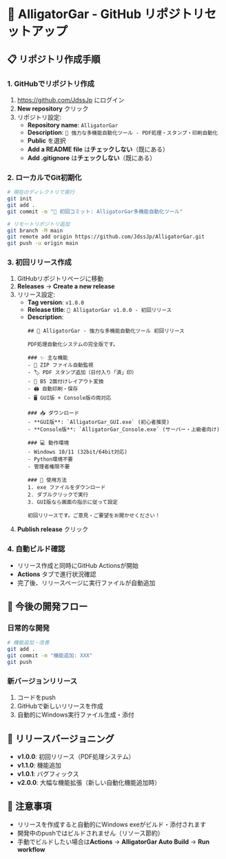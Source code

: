 # 🐊 AlligatorGar - GitHub リポジトリセットアップ

## 📋 リポジトリ作成手順

### 1. GitHubでリポジトリ作成
1. https://github.com/JdssJp にログイン
2. **New repository** クリック
3. リポジトリ設定:
   - **Repository name**: `AlligatorGar`
   - **Description**: `🐊 強力な多機能自動化ツール - PDF処理・スタンプ・印刷自動化`
   - **Public** を選択
   - **Add a README file** は**チェックしない**（既にある）
   - **Add .gitignore** は**チェックしない**（既にある）

### 2. ローカルでGit初期化
```bash
# 現在のディレクトリで実行
git init
git add .
git commit -m "🐊 初回コミット: AlligatorGar多機能自動化ツール"

# リモートリポジトリ追加
git branch -M main
git remote add origin https://github.com/JdssJp/AlligatorGar.git
git push -u origin main
```

### 3. 初回リリース作成
1. GitHubリポジトリページに移動
2. **Releases** → **Create a new release**
3. リリース設定:
   - **Tag version**: `v1.0.0`
   - **Release title**: `🐊 AlligatorGar v1.0.0 - 初回リリース`
   - **Description**:
     ```
     ## 🐊 AlligatorGar - 強力な多機能自動化ツール 初回リリース
     
     PDF処理自動化システムの完全版です。
     
     ### ✨ 主な機能
     - 📁 ZIP ファイル自動監視
     - 🏷️ PDF スタンプ追加（日付入り「済」印）
     - 📄 B5 2面付けレイアウト変換
     - 🖨️ 自動印刷・保存
     - 🖥️ GUI版 + Console版の両対応
     
     ### 📥 ダウンロード
     - **GUI版**: `AlligatorGar_GUI.exe` (初心者推奨)
     - **Console版**: `AlligatorGar_Console.exe` (サーバー・上級者向け)
     
     ### 💻 動作環境
     - Windows 10/11 (32bit/64bit対応)
     - Python環境不要
     - 管理者権限不要
     
     ### 🎯 使用方法
     1. exe ファイルをダウンロード
     2. ダブルクリックで実行
     3. GUI版なら画面の指示に従って設定
     
     初回リリースです。ご意見・ご要望をお聞かせください！
     ```
4. **Publish release** クリック

### 4. 自動ビルド確認
- リリース作成と同時にGitHub Actionsが開始
- **Actions** タブで進行状況確認
- 完了後、リリースページに実行ファイルが自動追加

## 🔄 今後の開発フロー

### 日常的な開発
```bash
# 機能追加・改善
git add .
git commit -m "機能追加: XXX"
git push
```

### 新バージョンリリース
1. コードをpush
2. GitHubで新しいリリースを作成
3. 自動的にWindows実行ファイル生成・添付

## 🎯 リリースバージョニング
- **v1.0.0**: 初回リリース（PDF処理システム）
- **v1.1.0**: 機能追加
- **v1.0.1**: バグフィックス
- **v2.0.0**: 大幅な機能拡張（新しい自動化機能追加時）

## 📝 注意事項
- リリースを作成すると自動的にWindows exeがビルド・添付されます
- 開発中のpushではビルドされません（リソース節約）
- 手動でビルドしたい場合は**Actions** → **AlligatorGar Auto Build** → **Run workflow**